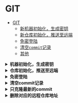 # GIT

- [GIT](#git)
  - [新机器初始化，生成密钥](#新机器初始化生成密钥)
  - [新仓库初始化，推送至远端](#新仓库初始化推送至远端)
  - [免密登陆](#免密登陆)
  - [清空`commit`记录](#清空commit记录)
  - [其他](#其他)

<details>
<summary><b>机器初始化，生成密钥</b></summary>

设置身份：
  
```bash
git config --global user.name usrname
git config --global user.email xx@xx
```

生成密钥：
  
```bash
ssh-keygen -t rsa -C xx@xx
```

把公钥提供给GITHUB：

- 找到`~\.ssh`下的公钥`id_rsa.pub`，打开，复制。
- 放到GITHUB里。
- 否则，私人仓库没法clone。

</details>

<details>
<summary><b>仓库初始化，推送至远端</b></summary>

```bash
echo "# gitzone" >> README.md
git init
git add README.md
git commit -m "first commit"
git remote add origin git@github.com:xxx/gitzone.git
git push -u origin master
```

</details>

<details>
<summary><b>免密登陆</b></summary>

如果经常访问一个地址，建议彼此之间保存公私钥。

首先在本地编辑`C:\Users\xxx\.ssh\config`或`~/.ssh/config`（没有就新建）：
  
```jason
Host xxx
  HostName 000.000.00.000
  User xx
IdentityFile C:\Users\xxx\.ssh\id_rsa
```

最后一行指定了本地的私钥位置。会自动发送给服务器，和以下的公钥合作，以识别身份。

然后将本地公钥`id_rsa.pub`传到服务器的`~/.ssh/`路径下：
  
```bash
scp id_rsa.pub xxx:~/.ssh/hello.pub
```
  
一定要改名！！！不要覆盖了服务器的`id_ras.pub`！

在服务器`~/.ssh/`下执行
  
```bash
cat hello.pub >> authorized_keys
```

即将公钥加入可信列表。

今后，直接`ssh xxx`，就可以免密登录啦！

</details>

<details>
<summary><b>清空commit记录</b></summary>

[[ref]](https://stackoverflow.com/questions/13716658/how-to-delete-all-commit-history-in-github)

```bash
git checkout --orphan latest_branch

git add -A

git commit -am "haha"

git branch -D master

git branch -m master

git push -f origin master
```

注意：如果想清空仓库，要先删除文件、`add`、`commit`，然后创建一个新文件，例如`README.md`，再执行上述操作。否则第二步`git add -A`将为空，`lastest_branch`将不存在，倒数第二步将会报错。

</details>

<details>
<summary><b>只克隆最新的commit</b></summary>

`git clone --depth=1 url`

</details>

<details>
<summary><b>删除对应的远程仓库地址</b></summary>

`git remote remove origin`

</details>
